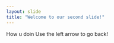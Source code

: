 ```yaml
---
layout: slide
title: "Welcome to our second slide!"
---
```

How u doin
Use the left arrow to go back!
